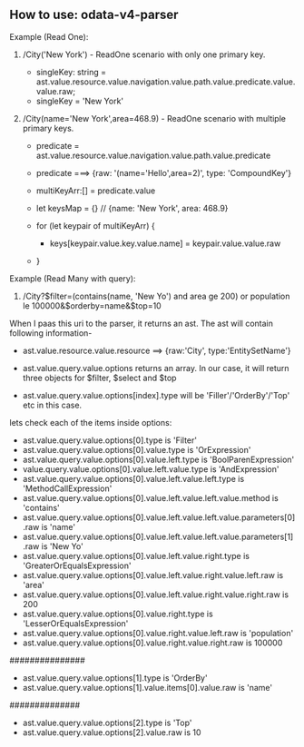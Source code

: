 ## How to use: odata-v4-parser

<!-- odataUri(decodeURI(req.url)); -->

Example (Read One):
1. /City('New York')   -  ReadOne scenario with only one primary key.

    - singleKey: string = ast.value.resource.value.navigation.value.path.value.predicate.value.value.raw;
    - singleKey = 'New York'

2. /City(name='New York',area=468.9)   -   ReadOne scenario with multiple primary keys.

    - predicate = ast.value.resource.value.navigation.value.path.value.predicate
    - predicate ===> {raw: '(name='Hello',area=2)', type: 'CompoundKey'}
    - multiKeyArr:[] = predicate.value

    - let keysMap = {} // {name: 'New York', area: 468.9}
    - for (let keypair of multiKeyArr) {
        - keys[keypair.value.key.value.name] = keypair.value.value.raw
    - }



Example (Read Many with query):  

1. /City?$filter=(contains(name, 'New Yo') and area ge 200) or population le 100000&$orderby=name&$top=10

When I paas this uri to the parser, it returns an ast.
The ast will contain following information-

- ast.value.resource.value.resource ==> {raw:'City', type:'EntitySetName'}

- ast.value.query.value.options returns an array. In our case, it will return three objects for $filter, $select and $top
- ast.value.query.value.options[index].type will be 'Filler'/'OrderBy'/'Top' etc in this case.

lets check each of the items inside options:

- ast.value.query.value.options[0].type is 'Filter'
- ast.value.query.value.options[0].value.type is 'OrExpression'
- ast.value.query.value.options[0].value.left.type is 'BoolParenExpression'
- value.query.value.options[0].value.left.value.type is 'AndExpression'
- ast.value.query.value.options[0].value.left.value.left.type is 'MethodCallExpression'
- ast.value.query.value.options[0].value.left.value.left.value.method is 'contains'
- ast.value.query.value.options[0].value.left.value.left.value.parameters[0].raw is 'name'
- ast.value.query.value.options[0].value.left.value.left.value.parameters[1].raw is 'New Yo'
- ast.value.query.value.options[0].value.left.value.right.type is 'GreaterOrEqualsExpression'
- ast.value.query.value.options[0].value.left.value.right.value.left.raw is 'area'
- ast.value.query.value.options[0].value.left.value.right.value.right.raw is 200
- ast.value.query.value.options[0].value.right.type is 'LesserOrEqualsExpression'
- ast.value.query.value.options[0].value.right.value.left.raw is 'population'
- ast.value.query.value.options[0].value.right.value.right.raw is 100000

###############

- ast.value.query.value.options[1].type is 'OrderBy'
- ast.value.query.value.options[1].value.items[0].value.raw is 'name'

##############
- ast.value.query.value.options[2].type is 'Top'
- ast.value.query.value.options[2].value.raw is 10
